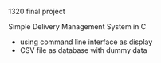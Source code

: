1320 final project


Simple Delivery Management System in C
- using command line interface as display
- CSV file as database with dummy data
